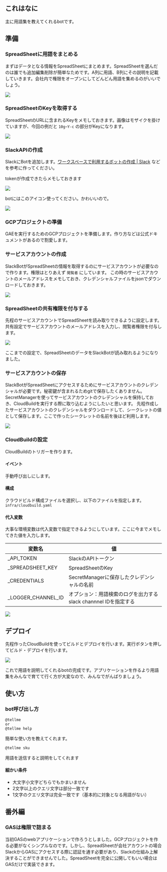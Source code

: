## これはなに
主に用語集を教えてくれるbotです。

## 準備

### SpreadSheetに用語をまとめる
まずはデータとなる情報をSpreadSheetにまとめます。SpreadSheetを選んだのは誰でも追加編集削除が簡単なためです。A列に用語、B列にその説明を記載していきます。会社内で権限をオープンにしてどんどん用語を集めるのがいいでしょう。


![](./docs/images/spreadsheet.png)

### SpreadSheetのKeyを取得する
SpreadSheetのURLに含まれるKeyをメモしておきます。画像はモザイクを掛けていますが、今回の例だと `10g~Y-c` の部分がKeyになります。

![](./docs/images/url.jpg)

### SlackAPIの作成
SlackにBotを追加します。[ワークスペースで利用するボットの作成 \| Slack](https://slack.com/intl/ja-jp/help/articles/115005265703-%E3%83%AF%E3%83%BC%E3%82%AF%E3%82%B9%E3%83%9A%E3%83%BC%E3%82%B9%E3%81%A7%E5%88%A9%E7%94%A8%E3%81%99%E3%82%8B%E3%83%9C%E3%83%83%E3%83%88%E3%81%AE%E4%BD%9C%E6%88%90) などを参考に作ってください。

tokenが作成できたらメモしておきます

![](./docs/images/apitoken.png) 

botにはこのアイコン使ってください。かわいいので。

![](./docs/images/icon.png) 

### GCPプロジェクトの準備
GAEを実行するためのGCPプロジェクトを準備します。作り方などは公式ドキュメントがあるので割愛します。

### サービスアカウントの作成
SlackBotがSpreadSheetの情報を取得するのにサービスアカウントが必要なので作ります。権限はとりあえず `閲覧者` にしています。
この時のサービスアカウントのメールアドレスをメモしておき、クレデンシャルファイルをjsonでダウンロードしておきます。

![](./docs/images/serviceaccount.jpg) 

### SpreadSheetの共有権限を付与する
先程のサービスアカウントでSpreadSheetを読み取りできるように設定します。共有設定でサービスアカウントのメールアドレスを入力し、閲覧者権限を付与します。

![](./docs/images/share.jpg) 

ここまでの設定で、SpreadSheetのデータをSlackBotが読み取れるようになりました。

### サービスアカウントの保存
SlackBotがSpreadSheetにアクセスするためにサービスアカウントのクレデンシャルが必要です。秘密鍵が含まれるためgitで保存したくありません。SecretManagerを使ってサービスアカウントのクレデンシャルを保持しておき、CloudBuildを実行する際に取り込むようにしたいと思います。
先程作成したサービスアカウントのクレデンシャルをダウンロードして、シークレットの値として保存します。ここで作ったシークレットの名前を後ほど利用します。

![](./docs/images/secret.jpg) 

### CloudBuildの設定
CloudBuildのトリガーを作ります。

#### イベント
手動呼び出しにします。

#### 構成
クラウドビルド構成ファイルを選択し、以下のファイルを指定します。
`infra/cloudbuild.yaml`

#### 代入変数
大事な環境変数は代入変数で指定できるようにしています。ここに今までメモしてきた値を入力します。

|変数名|値|
|---|---|
|_API_TOKEN|SlackのAPIトークン|
|_SPREADSHEET_KEY|SpreadSheetのKey|
|_CREDENTIALS|SecretManagerに保存したクレデンシャルの名前|
|_LOGGER_CHANNEL_ID|オプション：用語検索のログを出力するslack channnel IDを指定する|

![](./docs/images/cloudbuild.png) 

## デプロイ
先程作ったCloudBuildを使ってビルドとデプロイを行います。実行ボタンを押してビルド・デプロイを行います。

![](./docs/images/deploy.png) 

これで用語を説明してくれるbotの完成です。アプリケーションを作るより用語集をみんなで育てて行く方が大変なので、みんなでがんばりましょう。

## 使い方

### bot呼び出し方
```
@tellme
or
@tellme help
```
簡単な使い方を教えてくれます。

```
@tellme sku
```
用語を送信すると説明をしてくれます

#### 細かい条件
- 大文字小文字どちらでもかまいません
- 2文字以上のクエリ文字は部分一致です
- 1文字のクエリ文字は完全一致です（基本的に対象となる用語がない）

## 番外編
### GASは権限で詰まる
当初GASのwebアプリケーションで作ろうとしました。GCPプロジェクトを作る必要がなくシンプルなのです。しかし、SpreadSheetが会社アカウントの場合SlackからGASにアクセスする際に認証を通す必要があり、Slackの仕組み上解決することができませんでした。SpreadSheetを完全に公開してもいい場合はGASだけで実装できます。